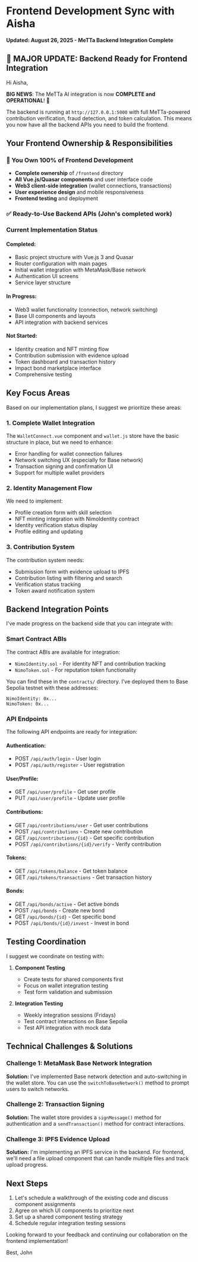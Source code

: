 # Frontend Development Sync with Aisha
**Updated: August 26, 2025 - MeTTa Backend Integration Complete**

## 🚀 **MAJOR UPDATE: Backend Ready for Frontend Integration**

Hi Aisha,

**BIG NEWS**: The MeTTa AI integration is now **COMPLETE and OPERATIONAL**! 🎉

The backend is running at `http://127.0.0.1:5000` with full MeTTa-powered contribution verification, fraud detection, and token calculation. This means you now have all the backend APIs you need to build the frontend.

## **Your Frontend Ownership & Responsibilities**

### **🎯 You Own 100% of Frontend Development**
- **Complete ownership** of `/frontend` directory
- **All Vue.js/Quasar components** and user interface code  
- **Web3 client-side integration** (wallet connections, transactions)
- **User experience design** and mobile responsiveness
- **Frontend testing** and deployment

### **✅ Ready-to-Use Backend APIs** (John's completed work)

### Current Implementation Status

#### Completed:
- Basic project structure with Vue.js 3 and Quasar
- Router configuration with main pages
- Initial wallet integration with MetaMask/Base network
- Authentication UI screens
- Service layer structure

#### In Progress:
- Web3 wallet functionality (connection, network switching)
- Base UI components and layouts
- API integration with backend services

#### Not Started:
- Identity creation and NFT minting flow
- Contribution submission with evidence upload
- Token dashboard and transaction history
- Impact bond marketplace interface
- Comprehensive testing

## Key Focus Areas

Based on our implementation plans, I suggest we prioritize these areas:

### 1. Complete Wallet Integration

The `WalletConnect.vue` component and `wallet.js` store have the basic structure in place, but we need to enhance:

- Error handling for wallet connection failures
- Network switching UX (especially for Base network)
- Transaction signing and confirmation UI
- Support for multiple wallet providers

### 2. Identity Management Flow

We need to implement:
- Profile creation form with skill selection
- NFT minting integration with NimoIdentity contract
- Identity verification status display
- Profile editing and updating

### 3. Contribution System

The contribution system needs:
- Submission form with evidence upload to IPFS
- Contribution listing with filtering and search
- Verification status tracking
- Token award notification system

## Backend Integration Points

I've made progress on the backend side that you can integrate with:

### Smart Contract ABIs

The contract ABIs are available for integration:
- `NimoIdentity.sol` - For identity NFT and contribution tracking
- `NimoToken.sol` - For reputation token functionality

You can find these in the `contracts/` directory. I've deployed them to Base Sepolia testnet with these addresses:

```
NimoIdentity: 0x...
NimoToken: 0x...
```

### API Endpoints

The following API endpoints are ready for integration:

#### Authentication:
- POST `/api/auth/login` - User login
- POST `/api/auth/register` - User registration

#### User/Profile:
- GET `/api/user/profile` - Get user profile
- PUT `/api/user/profile` - Update user profile

#### Contributions:
- GET `/api/contributions/user` - Get user contributions
- POST `/api/contributions` - Create new contribution
- GET `/api/contributions/{id}` - Get specific contribution
- POST `/api/contributions/{id}/verify` - Verify contribution

#### Tokens:
- GET `/api/tokens/balance` - Get token balance
- GET `/api/tokens/transactions` - Get transaction history

#### Bonds:
- GET `/api/bonds/active` - Get active bonds
- POST `/api/bonds` - Create new bond
- GET `/api/bonds/{id}` - Get specific bond
- POST `/api/bonds/{id}/invest` - Invest in bond

## Testing Coordination

I suggest we coordinate on testing with:

1. **Component Testing**
   - Create tests for shared components first
   - Focus on wallet integration testing
   - Test form validation and submission

2. **Integration Testing**
   - Weekly integration sessions (Fridays)
   - Test contract interactions on Base Sepolia
   - Test API integration with mock data

## Technical Challenges & Solutions

### Challenge 1: MetaMask Base Network Integration
**Solution:** I've implemented Base network detection and auto-switching in the wallet store. You can use the `switchToBaseNetwork()` method to prompt users to switch networks.

### Challenge 2: Transaction Signing
**Solution:** The wallet store provides a `signMessage()` method for authentication and a `sendTransaction()` method for contract interactions.

### Challenge 3: IPFS Evidence Upload
**Solution:** I'm implementing an IPFS service in the backend. For frontend, we'll need a file upload component that can handle multiple files and track upload progress.

## Next Steps

1. Let's schedule a walkthrough of the existing code and discuss component assignments
2. Agree on which UI components to prioritize next
3. Set up a shared component testing strategy
4. Schedule regular integration testing sessions

Looking forward to your feedback and continuing our collaboration on the frontend implementation!

Best,
John